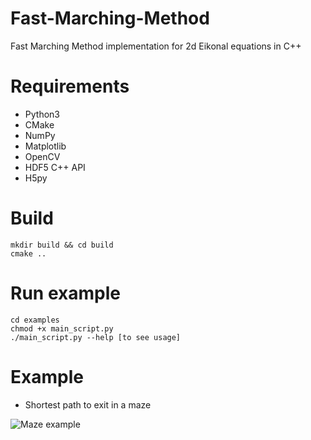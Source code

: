 # Fast-Marching-Method
Fast Marching Method implementation for 2d Eikonal equations in C++

# Requirements
- Python3
- CMake
- NumPy
- Matplotlib     
- OpenCV
- HDF5 C++ API
- H5py

# Build
```shell
mkdir build && cd build
cmake ..
```
# Run example
```shell
cd examples
chmod +x main_script.py
./main_script.py --help [to see usage]
```

# Example
- Shortest path to exit in a maze

![Maze example](https://github.com/avrocha/Fast-Marching-Method/images/github_example.jpg)